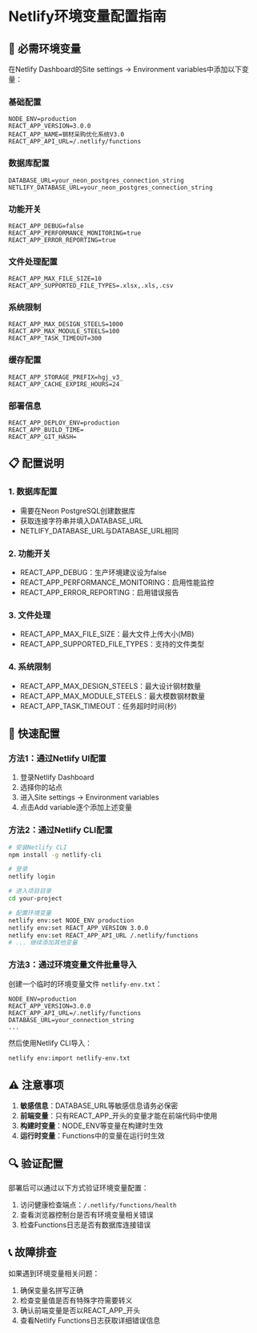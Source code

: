 # Netlify环境变量配置指南

## 🔧 必需环境变量

在Netlify Dashboard的Site settings → Environment variables中添加以下变量：

### 基础配置
```
NODE_ENV=production
REACT_APP_VERSION=3.0.0
REACT_APP_NAME=钢材采购优化系统V3.0
REACT_APP_API_URL=/.netlify/functions
```

### 数据库配置
```
DATABASE_URL=your_neon_postgres_connection_string
NETLIFY_DATABASE_URL=your_neon_postgres_connection_string
```

### 功能开关
```
REACT_APP_DEBUG=false
REACT_APP_PERFORMANCE_MONITORING=true
REACT_APP_ERROR_REPORTING=true
```

### 文件处理配置
```
REACT_APP_MAX_FILE_SIZE=10
REACT_APP_SUPPORTED_FILE_TYPES=.xlsx,.xls,.csv
```

### 系统限制
```
REACT_APP_MAX_DESIGN_STEELS=1000
REACT_APP_MAX_MODULE_STEELS=100
REACT_APP_TASK_TIMEOUT=300
```

### 缓存配置
```
REACT_APP_STORAGE_PREFIX=hgj_v3_
REACT_APP_CACHE_EXPIRE_HOURS=24
```

### 部署信息
```
REACT_APP_DEPLOY_ENV=production
REACT_APP_BUILD_TIME=
REACT_APP_GIT_HASH=
```

## 📋 配置说明

### 1. 数据库配置
- 需要在Neon PostgreSQL创建数据库
- 获取连接字符串并填入DATABASE_URL
- NETLIFY_DATABASE_URL与DATABASE_URL相同

### 2. 功能开关
- REACT_APP_DEBUG：生产环境建议设为false
- REACT_APP_PERFORMANCE_MONITORING：启用性能监控
- REACT_APP_ERROR_REPORTING：启用错误报告

### 3. 文件处理
- REACT_APP_MAX_FILE_SIZE：最大文件上传大小(MB)
- REACT_APP_SUPPORTED_FILE_TYPES：支持的文件类型

### 4. 系统限制
- REACT_APP_MAX_DESIGN_STEELS：最大设计钢材数量
- REACT_APP_MAX_MODULE_STEELS：最大模数钢材数量
- REACT_APP_TASK_TIMEOUT：任务超时时间(秒)

## 🚀 快速配置

### 方法1：通过Netlify UI配置
1. 登录Netlify Dashboard
2. 选择你的站点
3. 进入Site settings → Environment variables
4. 点击Add variable逐个添加上述变量

### 方法2：通过Netlify CLI配置
```bash
# 安装Netlify CLI
npm install -g netlify-cli

# 登录
netlify login

# 进入项目目录
cd your-project

# 配置环境变量
netlify env:set NODE_ENV production
netlify env:set REACT_APP_VERSION 3.0.0
netlify env:set REACT_APP_API_URL /.netlify/functions
# ... 继续添加其他变量
```

### 方法3：通过环境变量文件批量导入
创建一个临时的环境变量文件 `netlify-env.txt`：
```
NODE_ENV=production
REACT_APP_VERSION=3.0.0
REACT_APP_API_URL=/.netlify/functions
DATABASE_URL=your_connection_string
...
```

然后使用Netlify CLI导入：
```bash
netlify env:import netlify-env.txt
```

## ⚠️ 注意事项

1. **敏感信息**：DATABASE_URL等敏感信息请务必保密
2. **前端变量**：只有REACT_APP_开头的变量才能在前端代码中使用
3. **构建时变量**：NODE_ENV等变量在构建时生效
4. **运行时变量**：Functions中的变量在运行时生效

## 🔍 验证配置

部署后可以通过以下方式验证环境变量配置：

1. 访问健康检查端点：`/.netlify/functions/health`
2. 查看浏览器控制台是否有环境变量相关错误
3. 检查Functions日志是否有数据库连接错误

## 📞 故障排查

如果遇到环境变量相关问题：

1. 确保变量名拼写正确
2. 检查变量值是否有特殊字符需要转义
3. 确认前端变量是否以REACT_APP_开头
4. 查看Netlify Functions日志获取详细错误信息 